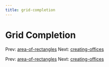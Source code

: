 ```yaml
---
title: grid-completion
---
```




# Grid Completion

Prev:
[area-of-rectangles](area-of-rectangles.md)
Next: [creating-offices](creating-offices.md)

Prev:
[area-of-rectangles](area-of-rectangles.md)
Next: [creating-offices](creating-offices.md)
